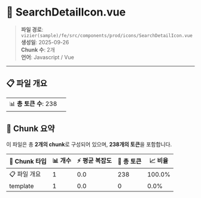 # 📄 SearchDetailIcon.vue

> **파일 경로**: `vizier(sample)/fe/src/components/prod/icons/SearchDetailIcon.vue`  
> **생성일**: 2025-09-26  
> **Chunk 수**: 2개  
> **언어**: Javascript / Vue
---


## 📋 파일 개요

| | |
|--|--|
| 📊 **총 토큰 수**: 238 |  |






## 🧩 Chunk 요약

이 파일은 총 **2개의 chunk**로 구성되어 있으며, **238개의 토큰**을 포함합니다.

| 🧩 Chunk 타입 | 📊 개수 | ⚡ 평균 복잡도 | 📝 총 토큰 | 📈 비율 |
|---------------|--------|-------------|----------|--------|
| 📋 파일 개요 | 1 | 0.0 | 238 | 100.0% |
| template | 1 | 0.0 | 0 | 0.0% |

